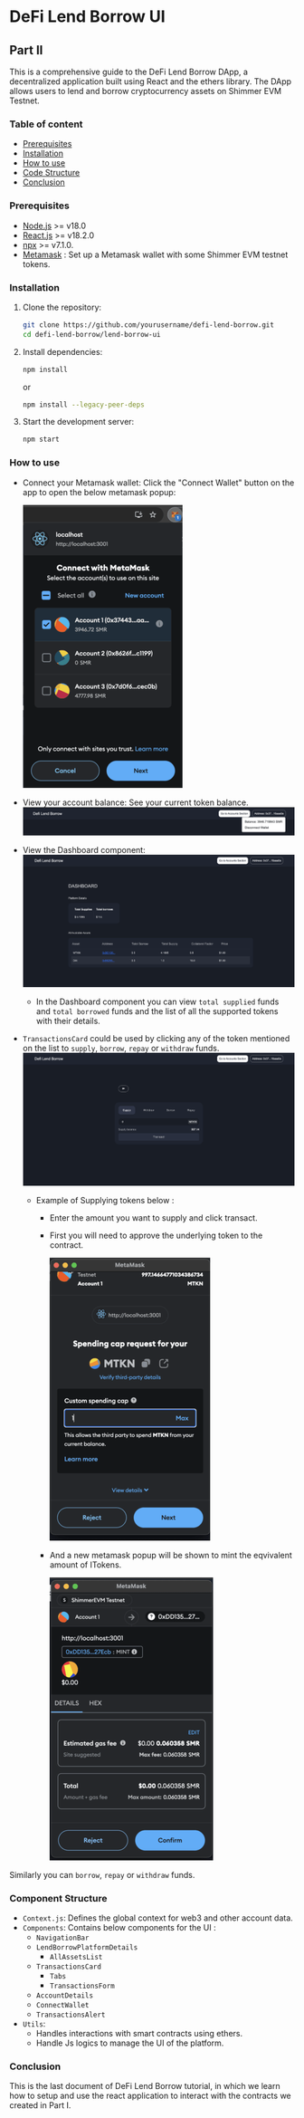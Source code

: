 # DeFi Lend Borrow UI

## Part II 

This is a comprehensive guide to the DeFi Lend Borrow DApp, a decentralized application built using React and the ethers library. The DApp allows users to lend and borrow cryptocurrency assets on Shimmer EVM Testnet.

### Table of content

- [Prerequisites](#prerequisites)
- [Installation](#installation)
- [How to use](#how-to-use)
- [Code Structure](#code-structure)
- [Conclusion](#conclusion)


### Prerequisites

- [Node.js](https://nodejs.org) >=  v18.0
- [React.js](https://react.dev/) >= v18.2.0
- [npx](https://www.npmjs.com/package/npx)  >= v7.1.0.
- [Metamask](https://metamask.io/) : Set up a Metamask wallet with some Shimmer EVM testnet tokens.

### Installation

1. Clone the repository:
    ```bash
    git clone https://github.com/yourusername/defi-lend-borrow.git
    cd defi-lend-borrow/lend-borrow-ui
    ```
2. Install dependencies:
    ```bash
    npm install
    ```
    or
    ```bash
    npm install --legacy-peer-deps
    ```
3. Start the development server:
    ```bash
    npm start
    ```


### How to use

- Connect your Metamask wallet: Click the "Connect Wallet" button on the app to open the below metamask popup:
    
    ![connect metamask](../../../../../../static/icons/iota/defi-lend-borrow-connect-metamask.png "Connect metamask") 

- View your account balance: See your current token balance.
    ![accoount balance](../../../../../../static/icons/iota/defi-lend-borrow-account-bal.png "You can view your account SMR balance here") 
- View the Dashboard component: 
    ![dashboard](../../../../../../static/icons/iota/defi-lend-borrow-dashboard.png "Dashboard UI") 
  - In the Dashboard component you can view `total supplied` funds and `total borrowed` funds and the list of all the supported tokens with their details.
    
- `TransactionsCard` could be used by clicking any of the token mentioned on the list to `supply`, `borrow`, `repay` or `withdraw` funds.
        ![transactions card](../../../../../../static/icons/iota/defi-lend-borrow-transaction-card.png "Dashboard UI")
  - Example of Supplying tokens below :
    - Enter the amount you want to supply and click transact.
    - First you will need to approve the underlying token to the contract.

        ![approve underlying token](../../../../../../static/icons/iota/defi-lend-borrow-approve.png "Approve underlying token")
    - And a new metamask popup will be shown to mint the eqvivalent amount of ITokens.

        ![supply IToken](../../../../../../static/icons/iota/defi-lend-borrow-mint.png "Supply IToken")

Similarly you can `borrow`, `repay` or `withdraw` funds.


### Component Structure

- `Context.js`: Defines the global context for web3 and other account data.
- `Components`: Contains below components for the UI :
    - `NavigationBar`
    - `LendBorrowPlatformDetails`
      - `AllAssetsList`
    - `TransactionsCard`
      - `Tabs`
      -  `TransactionsForm`
    - `AccountDetails`
    - `ConnectWallet`
    - `TransactionsAlert`
- `Utils`: 
    - Handles interactions with smart contracts using ethers.
    - Handle Js logics to manage the UI of the platform.

### Conclusion

This is the last document of DeFi Lend Borrow tutorial, in which we learn how to setup and use the react application to interact with the contracts we created in Part I.